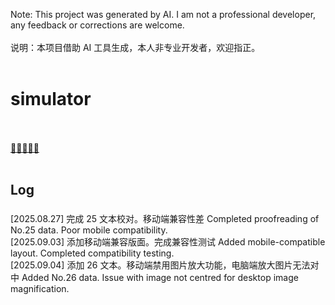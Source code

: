 Note: This project was generated by AI. I am not a professional developer, any feedback or corrections are welcome. <br /><br />
说明：本项目借助 AI 工具生成，本人非专业开发者，欢迎指正。<br /><br />

# simulator
<br /><br />
[🚌🚌🚌🚌🚌](https://melon0221.github.io/simulator/)<br /><br />


## Log <br />
### 
[2025.08.27] 完成 25 文本校对。移动端兼容性差 Completed proofreading of No.25 data. Poor mobile compatibility. <br />
[2025.09.03] 添加移动端兼容版面。完成兼容性测试 Added mobile-compatible layout. Completed compatibility testing. <br />
[2025.09.04] 添加 26 文本。移动端禁用图片放大功能，电脑端放大图片无法对中 Added No.26 data. Issue with image not centred for desktop image magnification. <br />
